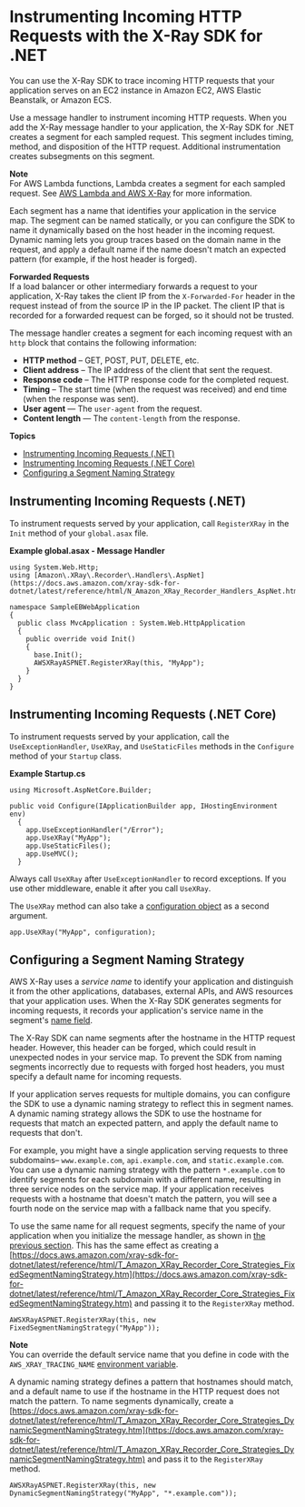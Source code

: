 # Instrumenting Incoming HTTP Requests with the X\-Ray SDK for \.NET<a name="xray-sdk-dotnet-messagehandler"></a>

You can use the X\-Ray SDK to trace incoming HTTP requests that your application serves on an EC2 instance in Amazon EC2, AWS Elastic Beanstalk, or Amazon ECS\.

Use a message handler to instrument incoming HTTP requests\. When you add the X\-Ray message handler to your application, the X\-Ray SDK for \.NET creates a segment for each sampled request\. This segment includes timing, method, and disposition of the HTTP request\. Additional instrumentation creates subsegments on this segment\.

**Note**  
For AWS Lambda functions, Lambda creates a segment for each sampled request\. See [AWS Lambda and AWS X\-Ray](xray-services-lambda.md) for more information\.

Each segment has a name that identifies your application in the service map\. The segment can be named statically, or you can configure the SDK to name it dynamically based on the host header in the incoming request\. Dynamic naming lets you group traces based on the domain name in the request, and apply a default name if the name doesn't match an expected pattern \(for example, if the host header is forged\)\.

**Forwarded Requests**  
If a load balancer or other intermediary forwards a request to your application, X\-Ray takes the client IP from the `X-Forwarded-For` header in the request instead of from the source IP in the IP packet\. The client IP that is recorded for a forwarded request can be forged, so it should not be trusted\.

The message handler creates a segment for each incoming request with an `http` block that contains the following information:
+ **HTTP method** – GET, POST, PUT, DELETE, etc\.
+ **Client address** – The IP address of the client that sent the request\.
+ **Response code** – The HTTP response code for the completed request\.
+ **Timing** – The start time \(when the request was received\) and end time \(when the response was sent\)\.
+ **User agent** — The `user-agent` from the request\.
+ **Content length** — The `content-length` from the response\.

**Topics**
+ [Instrumenting Incoming Requests \(\.NET\)](#xray-sdk-dotnet-messagehandler-globalasax)
+ [Instrumenting Incoming Requests \(\.NET Core\)](#xray-sdk-dotnet-messagehandler-startupcs)
+ [Configuring a Segment Naming Strategy](#xray-sdk-dotnet-messagehandler-naming)

## Instrumenting Incoming Requests \(\.NET\)<a name="xray-sdk-dotnet-messagehandler-globalasax"></a>

To instrument requests served by your application, call `RegisterXRay` in the `Init` method of your `global.asax` file\.

**Example global\.asax \- Message Handler**  

```
using System.Web.Http;
using [Amazon\.XRay\.Recorder\.Handlers\.AspNet](https://docs.aws.amazon.com/xray-sdk-for-dotnet/latest/reference/html/N_Amazon_XRay_Recorder_Handlers_AspNet.htm);

namespace SampleEBWebApplication
{
  public class MvcApplication : System.Web.HttpApplication
  {
    public override void Init()
    {
      base.Init();
      AWSXRayASPNET.RegisterXRay(this, "MyApp");
    }
  }
}
```

## Instrumenting Incoming Requests \(\.NET Core\)<a name="xray-sdk-dotnet-messagehandler-startupcs"></a>

To instrument requests served by your application, call the `UseExceptionHandler`, `UseXRay`, and `UseStaticFiles` methods in the `Configure` method of your `Startup` class\.

**Example Startup\.cs**  

```
using Microsoft.AspNetCore.Builder;

public void Configure(IApplicationBuilder app, IHostingEnvironment env)
  {
    app.UseExceptionHandler("/Error");
    app.UseXRay("MyApp");
    app.UseStaticFiles();
    app.UseMVC();
  }
```

Always call `UseXRay` after `UseExceptionHandler` to record exceptions\. If you use other middleware, enable it after you call `UseXRay`\.

The `UseXRay` method can also take a [configuration object](xray-sdk-dotnet-configuration.md) as a second argument\.

```
app.UseXRay("MyApp", configuration);
```

## Configuring a Segment Naming Strategy<a name="xray-sdk-dotnet-messagehandler-naming"></a>

AWS X\-Ray uses a *service name* to identify your application and distinguish it from the other applications, databases, external APIs, and AWS resources that your application uses\. When the X\-Ray SDK generates segments for incoming requests, it records your application's service name in the segment's [name field](xray-api-segmentdocuments.md#api-segmentdocuments-fields)\.

The X\-Ray SDK can name segments after the hostname in the HTTP request header\. However, this header can be forged, which could result in unexpected nodes in your service map\. To prevent the SDK from naming segments incorrectly due to requests with forged host headers, you must specify a default name for incoming requests\.

If your application serves requests for multiple domains, you can configure the SDK to use a dynamic naming strategy to reflect this in segment names\. A dynamic naming strategy allows the SDK to use the hostname for requests that match an expected pattern, and apply the default name to requests that don't\.

For example, you might have a single application serving requests to three subdomains– `www.example.com`, `api.example.com`, and `static.example.com`\. You can use a dynamic naming strategy with the pattern `*.example.com` to identify segments for each subdomain with a different name, resulting in three service nodes on the service map\. If your application receives requests with a hostname that doesn't match the pattern, you will see a fourth node on the service map with a fallback name that you specify\.

To use the same name for all request segments, specify the name of your application when you initialize the message handler, as shown in [the previous section](#xray-sdk-dotnet-messagehandler-globalasax)\. This has the same effect as creating a [https://docs.aws.amazon.com/xray-sdk-for-dotnet/latest/reference/html/T_Amazon_XRay_Recorder_Core_Strategies_FixedSegmentNamingStrategy.htm](https://docs.aws.amazon.com/xray-sdk-for-dotnet/latest/reference/html/T_Amazon_XRay_Recorder_Core_Strategies_FixedSegmentNamingStrategy.htm) and passing it to the `RegisterXRay` method\.

```
AWSXRayASPNET.RegisterXRay(this, new FixedSegmentNamingStrategy("MyApp"));
```

**Note**  
You can override the default service name that you define in code with the `AWS_XRAY_TRACING_NAME` [environment variable](xray-sdk-dotnet-configuration.md#xray-sdk-dotnet-configuration-envvars)\.

A dynamic naming strategy defines a pattern that hostnames should match, and a default name to use if the hostname in the HTTP request does not match the pattern\. To name segments dynamically, create a [https://docs.aws.amazon.com/xray-sdk-for-dotnet/latest/reference/html/T_Amazon_XRay_Recorder_Core_Strategies_DynamicSegmentNamingStrategy.htm](https://docs.aws.amazon.com/xray-sdk-for-dotnet/latest/reference/html/T_Amazon_XRay_Recorder_Core_Strategies_DynamicSegmentNamingStrategy.htm) and pass it to the `RegisterXRay` method\.

```
AWSXRayASPNET.RegisterXRay(this, new DynamicSegmentNamingStrategy("MyApp", "*.example.com"));
```